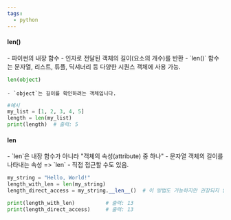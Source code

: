 ```yaml
---
tags:
  - python
---
```

<h4>len()</h4> 
- 파이썬의 내장 함수
- 인자로 전달된 객체의 길이(요소의 개수)를 반환 
- `len()` 함수는 문자열, 리스트, 튜플, 딕셔너리 등 다양한 시퀀스 객체에 사용 가능. 

```python
len(object)
```

	- `object`는 길이를 확인하려는 객체입니다.

```python
#예시
my_list = [1, 2, 3, 4, 5]
length = len(my_list)
print(length)  # 출력: 5
```


<h4>len</h4>
- `len`은 내장 함수가 아니라 "객체의 속성(attribute) 중 하나"
- 문자열 객체의 길이를 나타내는 속성 => `len`
- 직접 접근할 수도 있음.

```python
my_string = "Hello, World!"
length_with_len = len(my_string)
length_direct_access = my_string.__len__()  # 이 방법도 가능하지만 권장되지 않습니다.

print(length_with_len)          # 출력: 13
print(length_direct_access)     # 출력: 13
```
